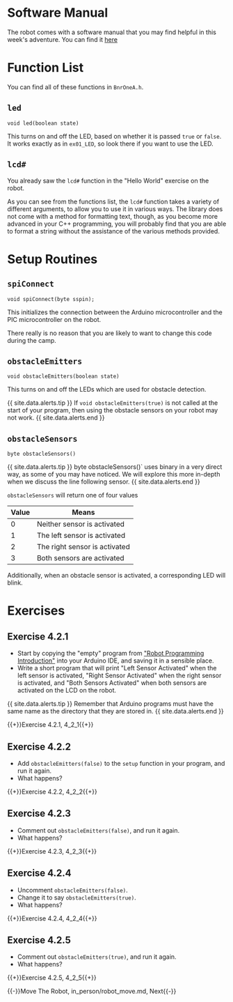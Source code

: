 # Software Manual
The robot comes with a software manual that you may find helpful in this week's adventure. You can find it [here](forms/software_manual.pdf)

# Function List

You can find all of these functions in `BnrOneA.h`.

## `led`

`void led(boolean state)`

This turns on and off the LED, based on whether it is passed `true` or `false`. It works exactly as in `ex01_LED`, so look there if you want to use the LED.

## `lcd#`

You already saw the `lcd#` function in the "Hello World" exercise on the robot.

As you can see from the functions list, the `lcd#` function takes a variety of different arguments, to allow you to use it in various ways. The library does not come with a method for formatting text, though, as you become more advanced in your C++ programming, you will probably find that you are able to format a string without the assistance of the various methods provided.

# Setup Routines

## `spiConnect`

`void spiConnect(byte sspin);`

This initializes the connection between the Arduino microcontroller and the PIC microcontroller on the robot.

There really is no reason that you are likely to want to change this code during the camp.

## `obstacleEmitters`

`void obstacleEmitters(boolean state)`

This turns on and off the LEDs which are used for obstacle detection.

{{ site.data.alerts.tip }}
If `void obstacleEmitters(true)` is not called at the start of your program, then using the obstacle sensors on your robot may not work.
{{ site.data.alerts.end }}

## `obstacleSensors`

`byte obstacleSensors()`

{{ site.data.alerts.tip }}
byte obstacleSensors()` uses binary in a very direct way, as some of you may have noticed. We will explore this more in-depth when we discuss the line following sensor.
{{ site.data.alerts.end }}

`obstacleSensors` will return one of four values

Value    | Means
--------|-------------
0	| Neither sensor is activated
1	| The left sensor is activated
2	| The right sensor is activated
3	| Both sensors are activated

Additionally, when an obstacle sensor is activated, a corresponding LED will blink.

# Exercises
## Exercise 4.2.1

- Start by copying the "empty" program from ["Robot Programming Introduction"](/robot_programming_introduction.html) into your Arduino IDE, and saving it in a sensible place.
- Write a short program that will print "Left Sensor Activated" when the left sensor is activated, "Right Sensor Activated" when the right sensor is activated, and "Both Sensors Activated" when both sensors are activated on the LCD on the robot.

{{ site.data.alerts.tip }}
Remember that Arduino programs must have the same name as the directory that they are stored in.
{{ site.data.alerts.end }}

{{+}}Exercise 4.2.1, 4_2_1{{+}}

## Exercise 4.2.2
- Add `obstacleEmitters(false)` to the `setup` function in your program, and run it again.
- What happens?

{{+}}Exercise 4.2.2, 4_2_2{{+}}

## Exercise 4.2.3
- Comment out `obstacleEmitters(false)`, and run it again.
- What happens?

{{+}}Exercise 4.2.3, 4_2_3{{+}}

## Exercise 4.2.4
- Uncomment `obstacleEmitters(false)`.
- Change it to say `obstacleEmitters(true)`.
- What happens?

{{+}}Exercise 4.2.4, 4_2_4{{+}}

## Exercise 4.2.5
- Comment out `obstacleEmitters(true)`, and run it again.
- What happens?

{{+}}Exercise 4.2.5, 4_2_5{{+}}

{{-}}Move The Robot, in_person/robot_move.md, Next{{-}}
